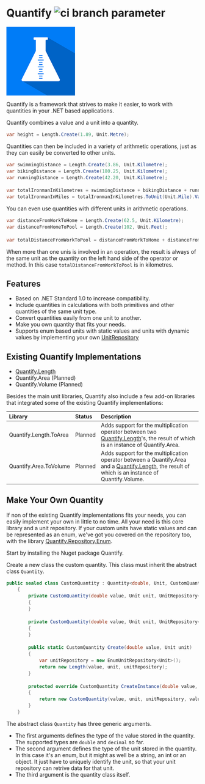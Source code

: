 # Quantify ![ci branch parameter](https://github.com/acidicsoftware/dotnet-quantify/workflows/Continuous%20Integration/badge.svg?branch=trunk)

<img src="assets/quantify-logo.png" height="180px" width="180px" align="center" />

Quantify is a framework that strives to make it easier, to work with quantities in your .NET based applications.

Quantify combines a value and a unit into a quantity.

```csharp
var height = Length.Create(1.89, Unit.Metre);
```
Quantities can then be included in a variety of arithmetic operations, just as they can easily be converted to other units.

```csharp
var swimmingDistance = Length.Create(3.86, Unit.Kilometre);
var bikingDistance = Length.Create(180.25, Unit.Kilometre);
var runningDistance = Length.Create(42.20, Unit.Kilometre);

var totalIronmanInKilometres = swimmingDistance + bikingDistance + runningDistance;
var totalIronmanInMiles = totalIronmanInKilometres.ToUnit(Unit.Mile).Value;
```

You can even use quantities with different units in arithmetic operations.

```csharp
var distanceFromWorkToHome = Length.Create(62.5, Unit.Kilometre);
var distanceFromHomeToPool = Length.Create(102, Unit.Feet);

var totalDistanceFromWorkToPool = distanceFromWorkToHome + distanceFromHomeToPool;
```

When more than one unis is involved in an operation, the result is always of the same unit as the quantity on the left hand side of the operator or method. In this case `totalDistanceFromWorkToPool` is in kilometres.

## Features
- Based on .NET Standard 1.0 to increase compatibility.
- Include quantities in calculations with both primitives and other quantities of the same unit type.
- Convert quantities easily from one unit to another.
- Make you own quantity that fits your needs.
- Supports enum based units with static values and units with dynamic values by implementing your own [UnitRepository](src/Quantify/Repository/UnitRepository.cs)

## Existing Quantify Implementations

- [Quantify.Length](https://github.com/acidicsoftware/dotnet-quantify-length)
- Quantify.Area (Planned)
- Quantify.Volume (Planned)

Besides the main unit libraries, Quantify also include a few add-on libraries that integrated some of the existing Quantify implementations:

| Library | Status | Description |
| :--- | :--- | :--- |
| Quantify.Length.ToArea | Planned | Adds support for the multiplication operator between two [Quantify.Length](https://github.com/acidicsoftware/dotnet-quantify-length)'s, the result of which is an instance of Quantify.Area. |
| Quantify.Area.ToVolume | Planned | Adds support for the multiplication operator between a Quantify.Area and a [Quantify.Length](https://github.com/acidicsoftware/dotnet-quantify-length), the result of which is an instance of Quantify.Volume. |

## Make Your Own Quantity
If non of the existing Quantify implementations fits your needs, you can easily implement your own in little to no time. All your need is this core library and a unit repository. If your custom units have static values and can be represented as an enum, we've got you covered on the repository too, with the library [Quantify.Repository.Enum](https://github.com/acidicsoftware/dotnet-quantify-repository-enum).

Start by installing the Nuget package Quantify.

Create a new class the custom quantity. This class must inherit the abstract class `Quantity`.

```csharp
public sealed class CustomQuantity : Quantity<double, Unit, CustomQuantity>
    {
        private CustomQuantity(double value, Unit unit, UnitRepository<Unit> unitRepository) : base(value, unit, unitRepository)
        {
        }

        private CustomQuantity(double value, Unit unit, UnitRepository<Unit> unitRepository, ValueCalculator<double> valueCalculator, ValueConverter<double, Unit> valueConverter) : base(value, unit, unitRepository, valueCalculator, valueConverter)
        {
        }

        public static CustomQuantity Create(double value, Unit unit)
        {
            var unitRepository = new EnumUnitRepository<Unit>();
            return new Length(value, unit, unitRepository);
        }

        protected override CustomQuantity CreateInstance(double value, Unit unit, UnitRepository<Unit> unitRepository, ValueCalculator<double> valueCalculator, ValueConverter<double, Unit> valueConverter)
        {
            return new CustomQuantity(value, unit, unitRepository, valueCalculator, valueConverter);
        }
    }
```

The abstract class `Quantity` has three generic arguments.

- The first arguments defines the type of the value stored in the quantity. The supported types are `double` and `decimal` so far.
- The second argument defines the type of the unit stored in the quantity. In this case it's an enum, but it might as well be a string, an int or an object. It just have to uniquely identify the unit, so that your unit repository can retrive data for that unit.
- The third argument is the quantity class itself.